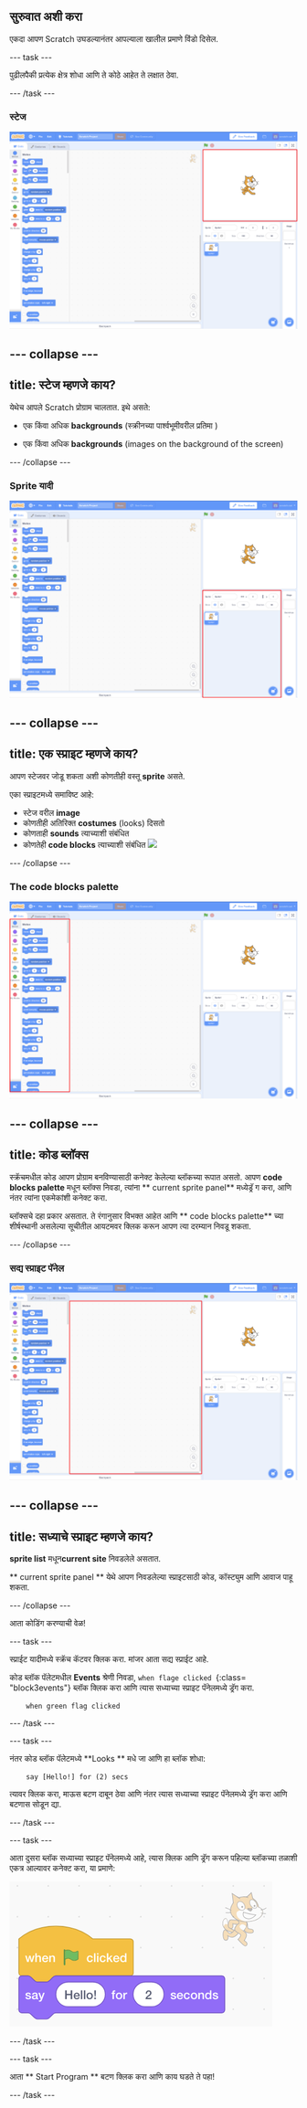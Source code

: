 ## सुरुवात अशी करा

एकदा आपण Scratch उघडल्यानंतर आपल्याला खालील प्रमाणे विंडो दिसेल.

\--- task \---

पुढीलपैकी प्रत्येक क्षेत्र शोधा आणि ते कोठे आहेत ते लक्षात ठेवा.

\--- /task \---

### स्टेज

![स्टेज हायलाइट सह स्क्रॅच विंडो](images/hlStage.png)

## \--- collapse \---

## title: स्टेज म्हणजे काय?

येथेच आपले Scratch प्रोग्राम चालतात. इथे असते:

* एक किंवा अधिक **backgrounds** \(स्क्रीनच्या पार्श्वभूमीवरील प्रतिमा \)

* एक किंवा अधिक **backgrounds** \(images on the background of the screen\)

\--- /collapse \---

### Sprite यादी

![स्टेज हायलाइट सह स्क्रॅच विंडो](images/hlSpriteList.png)

## \--- collapse \---

## title: एक स्प्राइट म्हणजे काय?

आपण स्टेजवर जोडू शकता अशी कोणतीही वस्तू **sprite** असते.

एका स्प्राइटमध्ये समाविष्ट आहे:

* स्टेज वरील **image**
* कोणतीही अतिरिक्त **costumes** \(looks\) दिसतो
* कोणताही **sounds** त्याच्याशी संबंधित
* कोणतेही **code blocks** त्याच्याशी संबंधित ![](images/setup2.png)

\--- /collapse \---

### The code blocks palette

![स्टेज हायलाइट सह स्क्रॅच विंडो](images/hlBlocksPalette.png)

## \--- collapse \---

## title: कोड ब्लॉक्स

स्क्रॅचमधील कोड आपण प्रोग्राम बनविण्यासाठी कनेक्ट केलेल्या ब्लॉकच्या रूपात असतो. आपण **code blocks palette** मधून ब्लॉक्स निवडा, त्यांना ** current sprite panel** मध्येड्रॅ ग करा, आणि नंतर त्यांना एकमेकांशी कनेक्ट करा.

ब्लॉक्सचे दहा प्रकार असतात. ते रंगानुसार विभक्त आहेत आणि ** code blocks palette** च्या शीर्षस्थानी असलेल्या सूचीतील आयटमवर क्लिक करून आपण त्या दरम्यान निवडू शकता.

\--- /collapse \---

### सद्य स्प्राइट पॅनेल

![स्टेज हायलाइट सह स्क्रॅच विंडो](images/hlCurrentSpritePanel.png)

## \--- collapse \---

## title: सध्याचे स्प्राइट म्हणजे काय?

**sprite list** मधून**current site** निवडलेले असतात.

** current sprite panel ** येथे आपण निवडलेल्या स्प्राइटसाठी कोड, कॉस्ट्युम आणि आवाज पाहू शकता.

\--- /collapse \---

आता कोडिंग करण्याची वेळ!

\--- task \---

स्प्राईट यादीमध्ये स्क्रॅच कॅटवर क्लिक करा. मांजर आता सद्य स्प्राईट आहे.

कोड ब्लॉक पॅलेटमधील **Events** श्रेणी निवडा, `when flage clicked `{:class= "block3events"} ब्लॉक क्लिक करा आणि त्यास सध्याच्या स्प्राइट पॅनेलमध्ये ड्रॅग करा.

```blocks3
    when green flag clicked
```

\--- /task \---

\--- task \---

नंतर कोड ब्लॉक पॅलेटमध्ये **Looks ** मधे जा आणि हा ब्लॉक शोधा:

```blocks3
    say [Hello!] for (2) secs
```

त्यावर क्लिक करा, माऊस बटण दाबून ठेवा आणि नंतर त्यास सध्याच्या स्प्राइट पॅनेलमध्ये ड्रॅग करा आणि बटणास सोडून द्या.

\--- /task \---

\--- task \---

आता दुसरा ब्लॉक सध्याच्या स्प्राइट पॅनेलमध्ये आहे, त्यास क्लिक आणि ड्रॅग करून पहिल्या ब्लॉकच्या तळाशी एकत्र आल्यावर कनेक्ट करा, या प्रमाणे:

![](images/setup3.png)

\--- /task \---

\--- task \---

आता ** Start Program ** बटण क्लिक करा आणि काय घडते ते पहा!

\--- /task \---